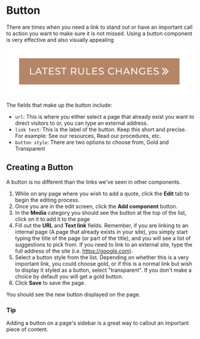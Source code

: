 # Button

There are times when you need a link to stand out or have an important call to action you want to make sure it is not missed. Using a button component is very effective and also visually appealing

![Button component](../.gitbook/assets/btn.png)

The fields that make up the button include:

* `url`: This is where you either select a page that already exist you want to direct visitors to or, you can type an external address.
* `link text`: This is the label of the button. Keep this short and precise. For example: See our resources, Read our procedures, etc.
* `button style`: There are two options to choose from, Gold and Transparent

## Creating a Button

A button is no different than the links we've seen in other components.

1. While on any page where you wish to add a quote, click the **Edit** tab to begin the editing process.
1. Once you are in the edit screen, click the **Add component** button.
1. In the **Media** category you should see the button at the top of the list, click on it to add it to the page
1. Fill out the **URL** and **Text link** fields. Remember, if you are linking to an internal page (A page that already exists in your site), you simply start typing the title of the page (or part of the title), and you will see a list of suggestions to pick from. If you need to link to an external site, type the full address of the site (i.e. https://google.com).
1. Select a button style from the list. Depending on whether this is a very important link, you could choose gold, or if this is a normal link but wish to display it styled as a button, select "transparent". If you don't make a choice by default you will get a gold button.
1. Click **Save** to save the page.

You should see the new button displayed on the page.

### Tip

Adding a button on a page's sidebar is a great way to callout an important piece of content.
